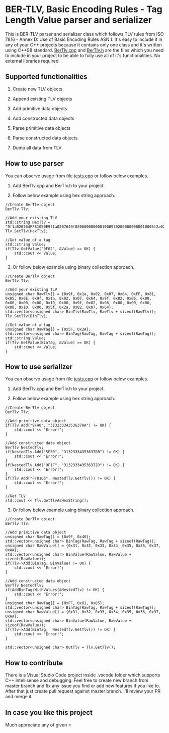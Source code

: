 # BER-TLV, Basic Encoding Rules - Tag Length Value parser and serializer
This is BER-TLV parser and serializer class which follows TLV rules from ISO 7816 - Annex D: Use of Basic Encoding Rules ASN.1.
It's easy to include it in any of your C++ projects because it contains only one class and it's written using C++98 standard. [BerTlv.cpp](https://github.com/huckor/BER-TLV/blob/master/src/BerTlv.cpp) and [BerTlv.h](https://github.com/huckor/BER-TLV/blob/master/src/BerTlv.h) are the files which you need to include in your project to be able to fully use all of it's functionalities. No external libraries required.


## Supported functionalities

1. Create new TLV objects

2. Append existing TLV objects

3. Add primitive data objects

4. Add constructed data objects

5. Parse primitive data objects

6. Parse constructed data objects

7. Dump all data from TLV


## How to use parser
You can observe usage from file [tests.cpp](https://github.com/huckor/BER-TLV/blob/master/src/tests.cpp) or follow below examples.

1. Add BerTlv.cpp and BerTlv.h to your project.

2. Follow below example using hex string approach.
```
//Create BerTlv object
BerTlv Tlv;

//Add your existing TLV
std::string HexTlv = "9f1a020764FF81050E9f1a0207649f02060000000010009f02060000000010005f2a020764";
Tlv.SetTlv(HexTlv);

//Get value of a tag
std::string Value;
if(Tlv.GetValue("9F02", &Value) == OK) {
    std::cout << Value;
}
```

3. Or follow below example using binary collection approach.
```
//Create BerTlv object
BerTlv Tlv;

//Add your existing TLV
unsigned char RawTlv[] = {0x9f, 0x1a, 0x02, 0x07, 0x64, 0xFF, 0x81, 0x05, 0x0E, 0x9f, 0x1a, 0x02, 0x07, 0x64, 0x9f, 0x02, 0x06, 0x00, 0x00, 0x00, 0x00, 0x10, 0x00, 0x9f, 0x02, 0x06, 0x00, 0x00, 0x00, 0x00, 0x10, 0x00, 0x5f, 0x2a, 0x02, 0x07, 0x64}; 
std::vector<unsigned char> BinTlv(RawTlv, RawTlv + sizeof(RawTlv));
Tlv.SetTlv(BinTlv);

//Get value of a tag
unsigned char RawTag[] = {0x5F, 0x2A};
std::vector<unsigned char> BinTag(RawTag, RawTag + sizeof(RawTag));
std::string Value;
if(Tlv.GetValue(BinTag, &Value) == OK) {
    std::cout << Value;
}
```


## How to use serializer
You can observe usage from file [tests.cpp](https://github.com/huckor/BER-TLV/blob/master/src/tests.cpp) or follow below examples.

1. Add BerTlv.cpp and BerTlv.h to your project.

2. Follow below example using hex string approach.
```
//Create BerTlv object
BerTlv Tlv;

//Add primitive data object
if(Tlv.Add("9F40", "31323334353637AA") != OK) {
    std::cout << "Error!";
}

//Add constructed data object
BerTlv NestedTlv;
if(NestedTlv.Add("5F30", "31323334353637BB") != OK) {
    std::cout << "Error!";
}
if(NestedTlv.Add("9F1F", "313233343536372D") != OK) {
    std::cout << "Error!";
}
if(Tlv.Add("FF8105", NestedTlv.GetTlv()) != OK) {
    std::cout << "Error!";
}

//Get TLV
std::cout << Tlv.GetTlvAsHexString();
```

3. Or follow below example using binary collection approach.
```
//Create BerTlv object
BerTlv Tlv;

//Add primitive data object
unsigned char RawTag[] = {0x9F, 0x40};
std::vector<unsigned char> BinTag(RawTag, RawTag + sizeof(RawTag));
unsigned char RawValue[] = {0x31, 0x32, 0x33, 0x34, 0x35, 0x36, 0x37, 0xAA};
std::vector<unsigned char> BinValue(RawValue, RawValue + sizeof(RawValue));
if(Tlv->Add(BinTag, BinValue) != OK) {
    std::cout << "Error!";
}

//Add constructed data object
BerTlv NestedTlv;
if(AddBinTagsWithValues(&NestedTlv) != OK) {
    std::cout << "Error!";
}
unsigned char RawTag[] = {0xFF, 0x81, 0x05};
std::vector<unsigned char> BinTag(RawTag, RawTag + sizeof(RawTag));
unsigned char RawValue[] = {0x31, 0x32, 0x33, 0x34, 0x35, 0x36, 0x37, 0xAA};
std::vector<unsigned char> BinValue(RawValue, RawValue + sizeof(RawValue));
if(Tlv->Add(BinTag,  NestedTlv.GetTlv()) != OK) {
    std::cout << "Error!";
}

std::vector<unsigned char> OutTlv = Tlv.GetTlv();
```


## How to contribute
There is a Visual Studio Code project inside .vscode folder which supports C++ intellisense and debugging.
Feel free to create new branch from master branch and fix any issue you find or add new features if you like to. After that just create pull request against master branch. I'll review your PR and merge it.


## In case you like this project
Much appreciate any of given :star: